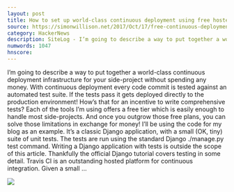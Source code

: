 ```yaml
---
layout: post
title: How to set up world-class continuous deployment using free hosted tools
source: https://simonwillison.net/2017/Oct/17/free-continuous-deployment/
category: HackerNews
description: SiteLog - I’m going to describe a way to put together a world-class continuous deployment infrastructure for your side-project without spending any money. With continuous
numwords: 1047
hnscore: 
---
```


I’m going to describe a way to put together a world-class continuous deployment infrastructure for your side-project without spending any money.  With continuous deployment every code commit is tested against an automated test suite. If the tests pass it gets deployed directly to the production environment! How’s that for an incentive to write comprehensive tests?  Each of the tools I’m using offers a free tier which is easily enough to handle most side-projects. And once you outgrow those free plans, you can solve those limitations in exchange for money!  I’ll be using the code for my blog as an example. It’s a classic Django application, with a small (OK, tiny) suite of unit tests. The tests are run using the standard Django ./manage.py test command.  Writing a Django application with tests is outside the scope of this article. Thankfully the official Django tutorial covers testing in some detail.  Travis CI is an outstanding hosted platform for continuous integration. Given a small ...

![](https://avatars0.githubusercontent.com/u/9599?v=4&s=200)
<!--description-->